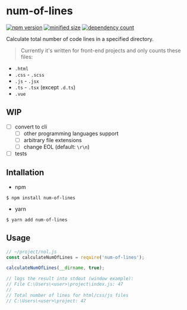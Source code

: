 # num-of-lines
[![npm version](https://badgen.net/npm/v/num-of-lines)](https://npmjs.com/package/num-of-lines)
[![minified size](https://badgen.net/bundlephobia/min/num-of-lines)](https://bundlephobia.com/package/num-of-lines)
[![dependency count](https://badgen.net/bundlephobia/dependency-count/num-of-lines)](https://bundlephobia.com/package/num-of-lines)

Calculate total number of code lines in a specified directory.

> Currently it's written for front-end projects and only counts these files:

-  `.html`
-  `.css` - `.scss`
-  `.js` - `.jsx`
-  `.ts` - `.tsx` (except `.d.ts`)
-  `.vue`

## WIP

-  [ ] convert to cli
    -  [ ] other programming languages support 
    -  [ ] arbitrary file extensions
    -  [ ] change EOL (default: `\r\n`)
-  [ ] tests

## Intallation

-  npm

```shell
$ npm install num-of-lines
```

-  yarn

```shell
$ yarn add num-of-lines
```

## Usage
```js
// ~/project/nol.js
const calculateNumOfLines = require('num-of-lines');

calculateNumOfLines(__dirname, true);

// logs the result into stdout (window example):
// File C:\Users\<user>\project\index.js: 47
//
// Total number of lines for html/css/js files
// C:\Users\<user>\project: 47
```
